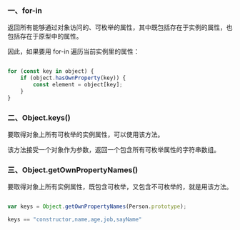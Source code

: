 
### 一、for-in

返回所有能够通过对象访问的、可枚举的属性，其中既包括存在于实例的属性，也包括存在于原型中的属性。

因此，如果要用 for-in 遍历当前实例里的属性：

```javascript

for (const key in object) {
    if (object.hasOwnProperty(key)) {
        const element = object[key];
    }
}

```


### 二、Object.keys()

要取得对象上所有可枚举的实例属性，可以使用该方法。

该方法接受一个对象作为参数，返回一个包含所有可枚举属性的字符串数组。



### 三、Object.getOwnPropertyNames()

要取得对象上所有实例属性，既包含可枚举，又包含不可枚举的，就是用该方法。

```javascript

var keys = Object.getOwnPropertyNames(Person.prototype);

keys == "constructor,name,age,job,sayName"

```
